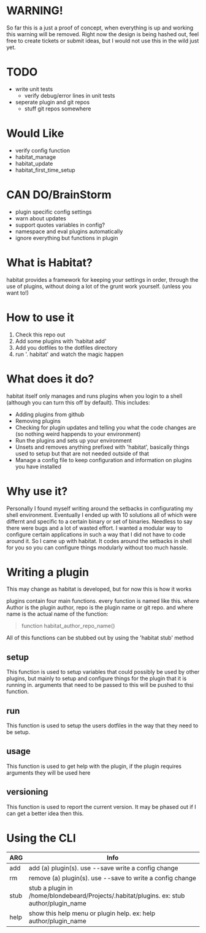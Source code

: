 # WARNING!
So far this is a just a proof of concept, when everything is up and working this warning will be removed. Right now the design is being hashed out, feel free to create tickets or submit ideas, but I would not use this in the wild just yet.


# TODO
* write unit tests
	* verify debug/error lines in unit tests
* seperate plugin and git repos
	* stuff git repos somewhere


# Would Like
* verify config function
* habitat_manage
* habitat_update
* habitat_first_time_setup

# CAN DO/BrainStorm
* plugin specific config settings
* warn about updates
* support quotes variables in config?
* namespace and eval plugins automatically
* ignore everything but functions in plugin



# What is Habitat?
habitat provides a framework for keeping your settings in order, through the use of plugins, without doing a lot of the grunt work yourself. (unless you want to!)

# How to use it
1. Check this repo out
2. Add some plugins with 'habitat add'
3. Add you dotfiles to the dotfiles directory
4. run '. habitat' and watch the magic happen

# What does it do?
habitat itself only manages and runs plugins when you login to a shell (although you can turn this off by default). This includes:

* Adding plugins from github
* Removing plugins
* Checking for plugin updates and telling you what the code changes are (so nothing weird happends to your environment)
* Run the plugins and sets up your environment
* Unsets and removes anything prefixed with 'habitat', basically things used to setup but that are not needed outside of that
* Manage a config file to keep configuration and information on plugins you have installed


# Why use it?
Personally I found myself writing around the setbacks in configurating my shell environment. Eventually I ended up with 10 solutions all of which were differnt and specific to a certain binary or set of binaries. Needless to say there were bugs and a lot of wasted effort. I wanted a modular way to configure certain applications in such a way that I did not have to code around it. So I came up with habitat. It codes around the setbacks in shell for you so you can configure things modularly without too much hassle.

# Writing a plugin
This may change as habitat is developed, but for now this is how it works

plugins contain four main functions. every function is named like this. where Author is the plugin author, repo is the plugin name or git repo. and where name is the actual name of the function:

> function habitat_author_repo_name()


All of this functions can be stubbed out by using the 'habitat stub' method
## setup
This function is used to setup variables that could possibly be used by other plugins, but mainly to setup and configure things for the plugin that it is running in. arguments that need to be passed to this will be pushed to thsi function.

## run
This function is used to setup the users dotfiles in the way that they need to be setup.

## usage
This function is used to get help with the plugin, if the plugin requires arguments they will be used here

## versioning
This function is used to report the current version. It may be phased out if I can get a better idea then this.

# Using the CLI
|ARG     |   Info
|--------|---------------------------------------------
| add    |   add (a) plugin(s). use --save write a config change
| rm     |   remove (a) plugin(s). use --save to write a config change
| stub   |   stub a plugin in /home/blondebeard/Projects/.habitat/plugins. ex: stub author/plugin_name
| help   |   show this help menu or plugin help. ex: help author/plugin_name

